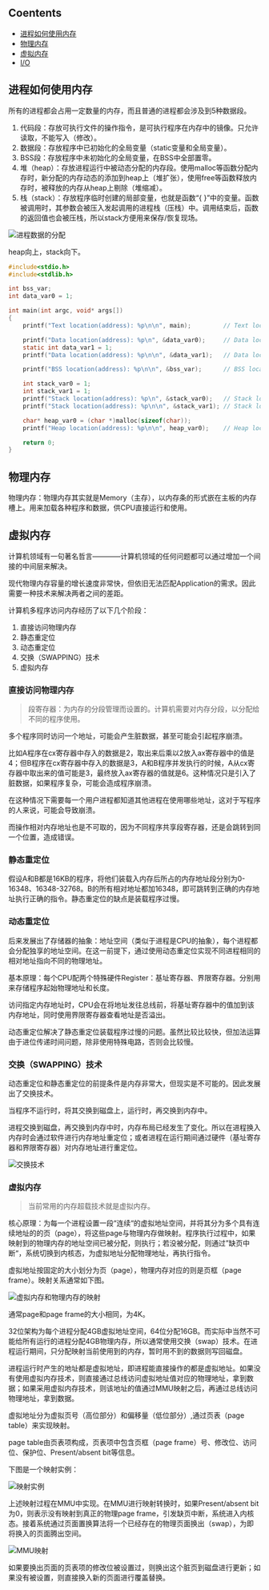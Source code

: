 ## Coentents

- [进程如何使用内存](#进程如何使用内存)
- [物理内存](#物理内存)
- [虚拟内存](#虚拟内存)
- [I/O](#I/O)

## 进程如何使用内存

所有的进程都会占用一定数量的内存，而且普通的进程都会涉及到5种数据段。
1. 代码段：存放可执行文件的操作指令，是可执行程序在内存中的镜像。只允许读取，不能写入（修改）。
2. 数据段：存放程序中已初始化的全局变量（static变量和全局变量）。
3. BSS段：存放程序中未初始化的全局变量，在BSS中全部置零。
4. 堆（heap）：存放进程运行中被动态分配的内存段。使用malloc等函数分配内存时，新分配的内存动态的添加到heap上（堆扩张），使用free等函数释放内存时，被释放的内存从heap上剔除（堆缩减）。
5. 栈（stack）：存放程序临时创建的局部变量，也就是函数“{ }”中的变量。函数被调用时，其参数会被压入发起调用的进程栈（压栈）中。调用结束后，函数的返回值也会被压栈，所以stack方便用来保存/恢复现场。

![进程数据的分配](img/进程数据的分配.png)

heap向上，stack向下。

```c
#include<stdio.h>
#include<stdlib.h>

int bss_var;
int data_var0 = 1;

int main(int argc, void* args[])
{
    printf("Text location(address): %p\n\n", main);         // Text location(address): 0x4005d6

    printf("Data location(address): %p\n", &data_var0);     // Data location(address): 0x60102c
    static int data_var1 = 1;
    printf("Data location(address): %p\n\n", &data_var1);   // Data location(address): 0x601030

    printf("BSS location(address): %p\n\n", &bss_var);      // BSS location(address): 0x601038

    int stack_var0 = 1;
    int stack_var1 = 1;
    printf("Stack location(address): %p\n", &stack_var0);   // Stack location(address): 0x7ffea6f9eb34
    printf("Stack location(address): %p\n\n", &stack_var1); // Stack location(address): 0x7ffea6f9eb30

    char* heap_var0 = (char *)malloc(sizeof(char));
    printf("Heap location(address): %p\n\n", heap_var0);    // Heap location(address): 0xa286b0

    return 0;
} 
```

## 物理内存

物理内存：物理内存其实就是Memory（主存），以内存条的形式嵌在主板的内存槽上。用来加载各种程序和数据，供CPU直接运行和使用。

## 虚拟内存

计算机领域有一句著名哲言————计算机领域的任何问题都可以通过增加一个间接的中间层来解决。

现代物理内存容量的增长速度非常快，但依旧无法匹配Application的需求。因此需要一种技术来解决两者之间的差距。

计算机多程序访问内存经历了以下几个阶段：
1. 直接访问物理内存
2. 静态重定位
3. 动态重定位
4. 交换（SWAPPING）技术
5. 虚拟内存

### 直接访问物理内存
> 段寄存器：为内存的分段管理而设置的。计算机需要对内存分段，以分配给不同的程序使用。

多个程序同时访问一个地址，可能会产生脏数据，甚至可能会引起程序崩溃。

比如A程序在cx寄存器中存入的数据是2，取出来后乘以2放入ax寄存器中的值是4；但B程序在cx寄存器中存入的数据是3，A和B程序并发执行的时候，A从cx寄存器中取出来的值可能是3，最终放入ax寄存器的值就是6。这种情况只是引入了脏数据，如果程序复杂，可能会造成程序崩溃。

在这种情况下需要每一个用户进程都知道其他进程在使用哪些地址，这对于写程序的人来说，可能会导致崩溃。

而操作相对内存地址也是不可取的，因为不同程序共享段寄存器，还是会跳转到同一个位置，造成错误。

### 静态重定位

假设A和B都是16KB的程序，将他们装载入内存后所占的内存地址段分别为0-16348、16348-32768。B的所有相对地址都加16348，即可跳转到正确的内存地址执行正确的指令。静态重定位的缺点是装载程序过慢。

### 动态重定位

后来发展出了存储器的抽象：地址空间（类似于进程是CPU的抽象），每个进程都会分配独享的地址空间。在这一前提下，通过使用动态重定位实现不同进程相同的相对地址指向不同的物理地址。

基本原理：每个CPU配两个特殊硬件Register：基址寄存器、界限寄存器。分别用来存储程序起始物理地址和长度。

访问指定内存地址时，CPU会在将地址发往总线前，将基址寄存器中的值加到该内存地址，同时使用界限寄存器查看地址是否溢出。

动态重定位解决了静态重定位装载程序过慢的问题。虽然比较比较快，但加法运算由于进位传递时间问题，除非使用特殊电路，否则会比较慢。

### 交换（SWAPPING）技术

动态重定位和静态重定位的前提条件是内存非常大，但现实是不可能的。因此发展出了交换技术。

当程序不运行时，将其交换到磁盘上，运行时，再交换到内存中。

进程交换到磁盘，再交换到内存中时，内存布局已经发生了变化。所以在进程换入内存时会通过软件进行内存地址重定位；或者进程在运行期间通过硬件（基址寄存器和界限寄存器）对内存地址进行重定位。

![交换技术](img/交换技术.png)

### 虚拟内存

> 当前常用的内存超载技术就是虚拟内存。

核心原理：为每一个进程设置一段“连续“的虚拟地址空间，并将其分为多个具有连续地址的的页（page），将这些page与物理内存做映射。程序执行过程中，如果映射到的物理内存的地址空间已被分配，则执行；若没被分配，则通过”缺页中断“，系统切换到内核态，为虚拟地址分配物理地址，再执行指令。

虚拟地址按固定的大小划分为页（page），物理内存对应的则是页框（page frame）。映射关系通常如下图。

![虚拟内存和物理内存的映射](img/虚拟内存和物理内存的映射.png)

通常page和page frame的大小相同，为4K。

32位架构为每个进程分配4GB虚拟地址空间，64位分配16GB。而实际中当然不可能给所有运行的进程分配4GB物理内存，所以通常使用交换（swap）技术。在进程运行期间，只分配映射当前使用到的内存，暂时用不到的数据则写回磁盘。

进程运行时产生的地址都是虚拟地址，即进程能直接操作的都是虚拟地址。如果没有使用虚拟内存技术，则直接通过总线访问虚拟地址值对应的物理地址，拿到数据；如果采用虚拟内存技术，则该地址的值通过MMU映射之后，再通过总线访问物理地址，拿到数据。

虚拟地址分为虚拟页号（高位部分）和偏移量（低位部分）,通过页表（page table）来实现映射。

page table由页表项构成，页表项中包含页框（page frame）号、修改位、访问位、保护位、Present/absent bit等信息。

下图是一个映射实例：

![映射实例](img/映射实例.png)

上述映射过程在MMU中实现。在MMU进行映射转换时，如果Present/absent bit为0，则表示没有映射到真正的物理page frame，引发缺页中断，系统进入内核态。接着系统通过页面置换算法将一个已经存在的物理页面换出（swap），为即将换入的页面腾出空间。

![MMU映射](img/MMU映射.png)

如果要换出页面的页表项的修改位被设置过，则换出这个脏页到磁盘进行更新；如果没有被设置，则直接换入新的页面进行覆盖替换。